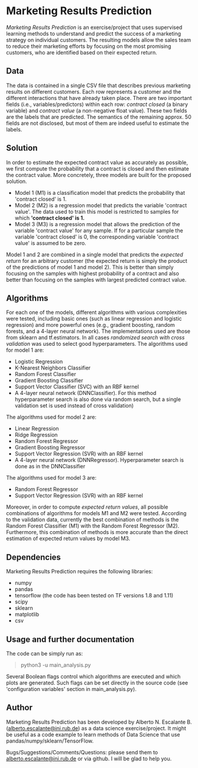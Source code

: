 # Marketing Results Prediction

*Marketing Results Prediction* is an exercise/project that uses supervised learning methods to understand and predict the success of a marketing strategy on individual customers.
The resulting models allow the sales team to reduce their marketing efforts by focusing on the most promising customers, who are identified based on their expected return.

## Data
The data is contained in a single CSV file that describes previous marketing results on different customers. Each row represents a customer and the different interactions that have already taken place. There are two important fields (i.e., variables/predictors) within each row: *contract closed* (a binary variable) and *contract value* (a non-negative float value). These two fields are the labels that are predicted. The semantics of the remaining approx. 50 fields are not disclosed, but most of  them are indeed useful to estimate the labels.

## Solution
In order to estimate the expected contract value as accurately as possible, we first compute the probability that a contract is closed and then estimate the contract value. More concretely, three models are built for the proposed solution.

* Model 1 (M1) is a classification model that predicts the probability that 'contract closed' is 1.
* Model 2 (M2) is a regression model that predicts the variable 'contract value'. The data used to train this model is restricted to samples for which **'contract closed' is 1.**
* Model 3 (M3) is a regression model that allows the prediction of the variable 'contract value' for any sample. If for a particular sample the variable 'contract closed' is 0, the corresponding variable 'contract value' is assumed to be zero.

Model 1 and 2 are combined in a single model that predicts the *expected return* for an arbitrary customer (the expected return is simply the product of the predictions of model 1 and model 2). This is better than simply focusing on the samples with highest probability of a contract and also better than focusing on the samples with largest predicted contract value.

## Algorithms
For each one of the models, different algorithms with various complexities were tested, including basic ones (such as linear regression and logistic regression) and more powerful ones (e.g., gradient boosting, random forests, and a 4-layer neural network). The implementations used are those from sklearn and tf.estimators. In all cases *randomized search with cross validation* was used to select good hyperparameters.
The algorithms used for model 1 are:

* Logistic Regression
* K-Nearest Neighbors Classifier
* Random Forest Classifier
* Gradient Boosting Classifier
* Support Vector Classifier (SVC) with an RBF kernel
* A 4-layer neural network (DNNClassifier). For this method hyperparameter search is also done via random search, but a single validation set is used instead of cross validation)

The algorithms used for model 2 are:
* Linear Regression
* Ridge Regression
* Random Forest Regressor
* Gradient Boosting Regressor
* Support Vector Regression (SVR) with an RBF kernel
* A 4-layer neural network (DNNRegressor). Hyperparameter search is done as in the DNNClassifier


The algorithms used for model 3 are:

* Random Forest Regressor
* Support Vector Regression (SVR) with an RBF kernel

Moreover, in order to compute *expected return values*, all possible combinations of algorithms for models M1 and M2 were tested. According to the validation data, currently the best combination of methods is the Random Forest Classifier (M1) with the Random Forest Regressor (M2). Furthermore, this combination of methods is more accurate than the direct estimation of expected return values by model M3.

## Dependencies
Marketing Results Prediction requires the following libraries:

* numpy
* pandas
* tensorflow (the code has been tested on TF versions 1.8 and 1.11)
* scipy
* sklearn
* matplotlib
* csv


## Usage and further documentation
The code can be simply run as:
  > python3 -u main_analysis.py

Several Boolean flags control which algorithms are executed and which plots are generated. Such flags can be set directly in the source code (see 'configuration variables' section in main_analysis.py).


## Author
Marketing Results Prediction has been developed by Alberto N. Escalante B. (alberto.escalante@ini.rub.de) as a data science exercise/project. It might be useful as a code example to learn methods of Data Science that use pandas/numpy/sklearn/TensorFlow.

Bugs/Suggestions/Comments/Questions: please send them to alberto.escalante@ini.rub.de or via github.
I will be glad to help you.
